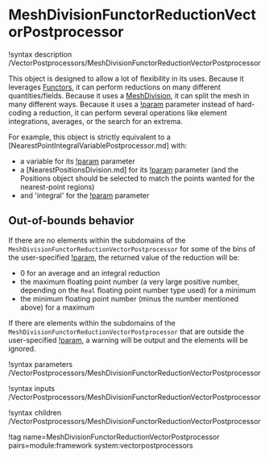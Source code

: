 # MeshDivisionFunctorReductionVectorPostprocessor

!syntax description /VectorPostprocessors/MeshDivisionFunctorReductionVectorPostprocessor

This object is designed to allow a lot of flexibility in its uses.
Because it leverages [Functors](syntax/Functors/index.md), it can perform reductions on many different quantities/fields.
Because it uses a [MeshDivision](syntax/MeshDivisions/index.md), it can split the mesh in many different ways.
Because it uses a [!param](/VectorPostprocessors/MeshDivisionFunctorReductionVectorPostprocessor/reduction) parameter
instead of hard-coding a reduction, it can perform several operations like element integrations, averages, or the search
for an extrema.

For example, this object is strictly equivalent to a [NearestPointIntegralVariablePostprocessor.md] with:
- a variable for its [!param](/VectorPostprocessors/MeshDivisionFunctorReductionVectorPostprocessor/functors) parameter
- a [NearestPositionsDivision.md] for its [!param](/VectorPostprocessors/MeshDivisionFunctorReductionVectorPostprocessor/mesh_division) parameter (and the Positions object should be selected to match the points wanted for the nearest-point regions)
- and 'integral' for the [!param](/VectorPostprocessors/MeshDivisionFunctorReductionVectorPostprocessor/reduction) parameter


## Out-of-bounds behavior

If there are no elements within the subdomains of the `MeshDivisionFunctorReductionVectorPostprocessor`
for some of the bins of the user-specified [!param](/VectorPostprocessors/MeshDivisionFunctorReductionVectorPostprocessor/mesh_division),
the returned value of the reduction will be:

- 0 for an average and an integral reduction
- the maximum floating point number (a very large positive number, depending on the `Real` floating point number type used) for a minimum
- the minimum floating point number (minus the number mentioned above) for a maximum

If there are elements within the subdomains of the `MeshDivisionFunctorReductionVectorPostprocessor` that
are outside the user-specified [!param](/VectorPostprocessors/MeshDivisionFunctorReductionVectorPostprocessor/mesh_division),
a warning will be output and the elements will be ignored.

!syntax parameters /VectorPostprocessors/MeshDivisionFunctorReductionVectorPostprocessor

!syntax inputs /VectorPostprocessors/MeshDivisionFunctorReductionVectorPostprocessor

!syntax children /VectorPostprocessors/MeshDivisionFunctorReductionVectorPostprocessor

!tag name=MeshDivisionFunctorReductionVectorPostprocessor pairs=module:framework system:vectorpostprocessors
